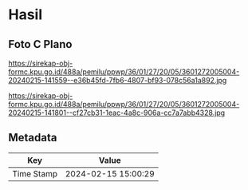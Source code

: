 # Hasil

## Foto C Plano

https://sirekap-obj-formc.kpu.go.id/488a/pemilu/ppwp/36/01/27/20/05/3601272005004-20240215-141559--e36b45fd-7fb6-4807-bf93-078c56a1a892.jpg

https://sirekap-obj-formc.kpu.go.id/488a/pemilu/ppwp/36/01/27/20/05/3601272005004-20240215-141801--cf27cb31-1eac-4a8c-906a-cc7a7abb4328.jpg


## Metadata

| Key        | Value               |
| ---------- | ------------------- |
| Time Stamp | 2024-02-15 15:00:29 |



